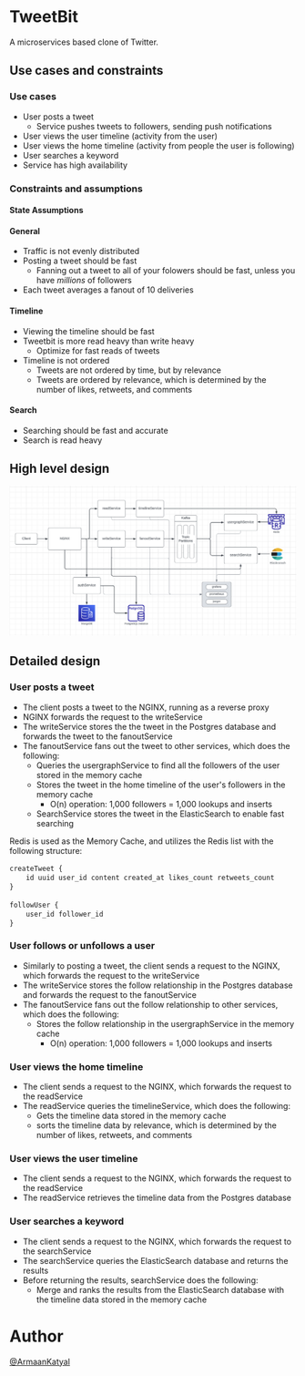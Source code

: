 # TweetBit

A microservices based clone of Twitter.

## Use cases and constraints

### Use cases
- User posts a tweet
    - Service pushes tweets to followers, sending push notifications
- User views the user timeline (activity from the user)
- User views the home timeline (activity from people the user is following)
- User searches a keyword
- Service has high availability

### Constraints and assumptions

#### State Assumptions

#### General
- Traffic is not evenly distributed
- Posting a tweet should be fast
    - Fanning out a tweet to all of your folowers should be fast, unless you have _millions_ of followers
- Each tweet averages a fanout of 10 deliveries

#### Timeline
- Viewing the timeline should be fast
- Tweetbit is more read heavy than write heavy
    - Optimize for fast reads of tweets
- Timeline is not ordered   
    - Tweets are not ordered by time, but by relevance
    - Tweets are ordered by relevance, which is determined by the number of likes, retweets, and comments

#### Search
- Searching should be fast and accurate
- Search is read heavy

## High level design
![High level design](./frontend/highleveldesign.png)

## Detailed design

### User posts a tweet
- The client posts a tweet to the NGINX, running as a reverse proxy
- NGINX forwards the request to the writeService
- The writeService stores the the tweet in the Postgres database and forwards the tweet to the fanoutService
- The fanoutService fans out the tweet to other services, which does the following:
    - Queries the usergraphService to find all the followers of the user stored in the memory cache
    - Stores the tweet in the home timeline of the user's followers in the memory cache
        - O(n) operation: 1,000 followers = 1,000 lookups and inserts
    - SearchService stores the tweet in the ElasticSearch to enable fast searching

Redis is used as the Memory Cache, and utilizes the Redis list with the following structure:
```
createTweet {
    id uuid user_id content created_at likes_count retweets_count
}

followUser {
    user_id follower_id
}
```

### User follows or unfollows a user
- Similarly to posting a tweet, the client sends a request to the NGINX, which forwards the request to the writeService
- The writeService stores the follow relationship in the Postgres database and forwards the request to the fanoutService
- The fanoutService fans out the follow relationship to other services, which does the following:
    - Stores the follow relationship in the usergraphService in the memory cache
        - O(n) operation: 1,000 followers = 1,000 lookups and inserts

### User views the home timeline
- The client sends a request to the NGINX, which forwards the request to the readService
- The readService queries the timelineService, which does the following:
    - Gets the timeline data stored in the memory cache
    - sorts the timeline data by relevance, which is determined by the number of likes, retweets, and comments

### User views the user timeline
- The client sends a request to the NGINX, which forwards the request to the readService
- The readService retrieves the timeline data from the Postgres database

### User searches a keyword
- The client sends a request to the NGINX, which forwards the request to the searchService
- The searchService queries the ElasticSearch database and returns the results
- Before returning the results, searchService does the following:
    - Merge and ranks the results from the ElasticSearch database with the timeline data stored in the memory cache

# Author
[@ArmaanKatyal](https://github.com/ArmaanKatyal)